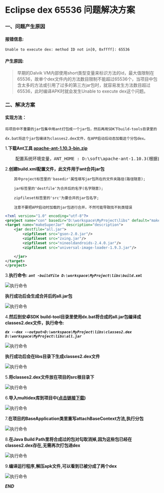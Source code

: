 # Eclipse dex 65536 问题解决方案

### 一、问题产生原因

#### 报错信息:
`Unable to execute dex: method ID not in[0, 0xffff]: 65536`

#### 产生原因:
> 早期的Dalvik VM内部使用short类型变量来标识方法的id，最大值限制在65536，故单个dex文件内的方法数目限制不能超过65536个，当项目中包含太多的方法或引用了过多的第三方jar包时，就容易发生方法数目超过65536，此时编译APK时就会发生Unable to execute dex这个问题。

### 二、解决方案

#### 实现方法：

``` 
将项目中不重要的jar包集中用ant打包成一个jar包，然后再用SDK下build-tools目录里的

dx.bat将这个jar包编译为classes2.dex文件，在APP启动后动态加载这个分包dex。

```

1.**下载Ant工具 <a href="https://ant.apache.org/bindownload.cgi" target="_blank">apache-ant-1.10.3-bin.zip</a>** 

<pre>
    配置系统环境变量，ANT_HOME : D:\soft\apache-ant-1.10.3(根据自己目录)，Path : ;%ANT_HOME%\bin;
</pre>


2.**创建build.xml配置文件，此文件用于ant合并jar包**

```
    其中project标签里的'basedir'属性填写jar包所在的文件夹路径(路径随意);

    jar标签里的'destfile'为合并后的名字(名字随意);

    zipfileset标签里的'src'为要合并的jar包名字;

    注意不要把APP启动时加载的jar包进行合并，不然可能导致找不到类错误

```

```xml
<?xml version="1.0" encoding="utf-8"?>
<project name="con" basedir="D:\workspace\MyProject\libs" default="makeSuperJar">
<target name="makeSuperJar" description="description">
    <jar destfile="all.jar">
        <zipfileset src="gson-2.0.jar"/>
        <zipfileset src="zxing.jar"/>
        <zipfileset src="nineoldandroids-2.4.0.jar"/>
        <zipfileset src="universal-image-loader-1.9.3.jar"/>

    </jar>
</target>
</project>
```

3.**执行命令:**  ***`ant -buildfile D:\workspace\MyProject\libs\build.xml`***

![](./images/01.png '执行命令')

**执行成功后会生成合并后的all.jar包**

![](./images/02.png '执行命令')

4.**然后到安卓SDK build-tool目录里使用dx.bat将合成的all.jar包编译成classes2.dex文件，执行命令:**

***`dx --dex --output=D:\workspace\MyProject\libs\classes2.dex D:\workspace\MyProject\libs\all.jar`***

![](./images/03.png '执行命令')

**执行成功后会在libs目录下生成classes2.dex文件**

![](./images/04.png '执行命令')

5.**将classes2.dex文件放在项目的src根目录下**

![](./images/05.png '执行命令')

6.**导入multidex库到项目中([点击链接下载](https://github.com/lianqiangjava/lianqiangjava.github.io/tree/hexo/source/_posts/library/multidex.rar))**

![](./images/06.png '执行命令')

7.**在项目的BaseApplication类里重写attachBaseContext方法,执行分包**

![](./images/07.png '执行命令')

8.**在Java Build Path里将合成过的包对勾取消掉,因为这些包已经在classes2.dex存在,无需再次打包进dex**

![](./images/08.png '执行命令')

9.**编译运行程序,解压apk文件,可以看到已被分成了两个dex**

![](./images/09.png '执行命令')

***END***









